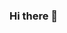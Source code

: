 ### Hi there 👋

<!--
**Rpodu24/Rpodu24** is a ✨ _special_ ✨ repository because its `README.md` (this file) appears on your GitHub profile.

Here are some ideas to get you started:

- I have done intermittent coding throughout middle school but I am still relatively new to coding. 
- My reasons for taking this class are because it interests me but also to diversify myself. 
- Some of my interests are Ice hockey, golf, lifting, and music. 
- Aa goal I have is that I want to know my way around coding and understand a language fully. 
